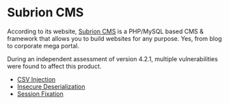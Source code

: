 # Subrion CMS

According to its website, [Subrion CMS](https://subrion.org/) is a PHP/MySQL based CMS & framework that allows you to build websites for any purpose. Yes, from blog to corporate mega portal.

During an independent assessment of version 4.2.1, multiple vulnerabilities were found to affect this product.

* [CSV Injection](./CSV%20Injection/)
* [Insecure Deserialization](./Insecure%20Deserialization/)
* [Session Fixation](./Session%20Fixation/)


